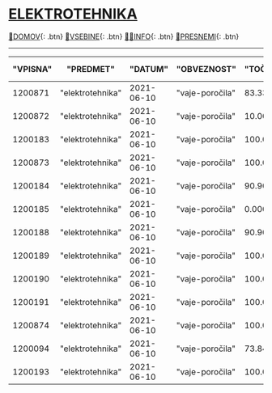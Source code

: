 # [ELEKTROTEHNIKA](../index)

[🏡DOMOV](../index){: .btn}
[📝VSEBINE](../Vsebine/index.md){: .btn}
[👨‍🎓INFO](../info){: .btn}
[💾PRESNEMI](../Presnemi/index){: .btn}

---

| "VPISNA" | "PREDMET" | "DATUM" | "OBVEZNOST" | "TOČKE" | "OCENA [%]" |
|---|---|---|---|---|---|
| 1200871 | "elektrotehnika" | 2021-06-10 | "vaje-poročila" | 83.333 | -83.0 |
| 1200872 | "elektrotehnika" | 2021-06-10 | "vaje-poročila" | 10.000 | -10.0 |
| 1200183 | "elektrotehnika" | 2021-06-10 | "vaje-poročila" | 100.000 | 100.0 |
| 1200873 | "elektrotehnika" | 2021-06-10 | "vaje-poročila" | 100.000 | 100.0 |
| 1200184 | "elektrotehnika" | 2021-06-10 | "vaje-poročila" | 90.909 | -91.0 |
| 1200185 | "elektrotehnika" | 2021-06-10 | "vaje-poročila" | 0.000 | 0.0 |
| 1200188 | "elektrotehnika" | 2021-06-10 | "vaje-poročila" | 90.909 | -91.0 |
| 1200189 | "elektrotehnika" | 2021-06-10 | "vaje-poročila" | 100.000 | 100.0 |
| 1200190 | "elektrotehnika" | 2021-06-10 | "vaje-poročila" | 100.000 | 100.0 |
| 1200191 | "elektrotehnika" | 2021-06-10 | "vaje-poročila" | 100.000 | 100.0 |
| 1200874 | "elektrotehnika" | 2021-06-10 | "vaje-poročila" | 100.000 | 100.0 |
| 1200094 | "elektrotehnika" | 2021-06-10 | "vaje-poročila" | 73.846 | -74.0 |
| 1200193 | "elektrotehnika" | 2021-06-10 | "vaje-poročila" | 100.000 | 100.0 |

